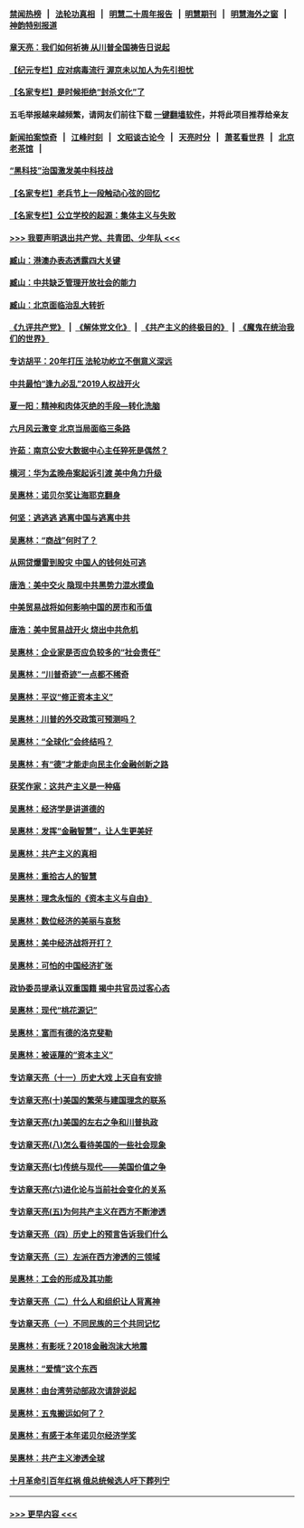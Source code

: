 #### [禁闻热榜](热点新闻.md?=0)  &nbsp;&nbsp;|&nbsp;&nbsp; [法轮功真相](https://github.com/gfw-breaker/truth/blob/master/README.md?=0) &nbsp;&nbsp;|&nbsp;&nbsp; [明慧二十周年报告](https://github.com/gfw-breaker/mh-reports/blob/master/README.md?=0) &nbsp;&nbsp;|&nbsp;&nbsp;[明慧期刊](https://github.com/gfw-breaker/mh-qikan) &nbsp;&nbsp;|&nbsp;&nbsp; [明慧海外之窗](https://github.com/gfw-breaker/mh-news/blob/master/README.md?=0) &nbsp;&nbsp;|&nbsp;&nbsp; [神韵特别报道](https://github.com/gfw-breaker/mh-news/blob/master/shenyun.md?=0)
#### [章天亮：我们如何祈祷 从川普全国祷告日说起](../pages/nsc423/n11944627.md?t=03181931) 
#### [【纪元专栏】应对病毒流行 渥京未以加人为先引担忧](../pages/nsc423/n11875714.md?t=03181931) 
#### [【名家专栏】是时候拒绝“封杀文化”了](../pages/nsc423/n11814093.md?t=03181931) 
#### 五毛举报越来越频繁，请网友们前往下载 [一键翻墙软件](https://github.com/gfw-breaker/ssr-accounts)，并将此项目推荐给亲友
#### [新闻拍案惊奇](https://github.com/gfw-breaker/banned-news/blob/master/pages/link4.md) &nbsp;&nbsp;|&nbsp;&nbsp; [江峰时刻](https://github.com/gfw-breaker/banned-news/blob/master/pages/link4.md) &nbsp;&nbsp;|&nbsp;&nbsp; [文昭谈古论今](https://github.com/gfw-breaker/banned-news/blob/master/pages/link4.md) &nbsp;&nbsp;|&nbsp;&nbsp; [天亮时分](https://github.com/gfw-breaker/banned-news/blob/master/pages/link4.md) &nbsp;&nbsp;|&nbsp;&nbsp; [萧茗看世界](https://github.com/gfw-breaker/banned-news/blob/master/pages/link4.md) &nbsp;&nbsp;|&nbsp;&nbsp; [北京老茶馆](https://github.com/gfw-breaker/banned-news/blob/master/pages/link4.md) &nbsp;&nbsp;|&nbsp;&nbsp; 
#### [“黑科技”治国激发美中科技战](../pages/nsc423/n11638056.md?t=03181931) 
#### [【名家专栏】老兵节上一段触动心弦的回忆](../pages/nsc423/n11646016.md?t=03181931) 
#### [【名家专栏】公立学校的起源：集体主义与失败](../pages/nsc423/n11601833.md?t=03181931) 
#### [>>> 我要声明退出共产党、共青团、少年队 <<<](https://github.com/begood0513/goodnews/blob/master/quit/letter.md) 
#### [臧山：港澳办表态透露四大关键](../pages/nsc423/n11421628.md?t=03181931) 
#### [臧山：中共缺乏管理开放社会的能力](../pages/nsc423/n11407457.md?t=03181931) 
#### [臧山：北京面临治乱大转折](../pages/nsc423/n11406895.md?t=03181931) 
#### [《九评共产党》](https://github.com/begood0513/9ping.md/blob/master/README.md) &nbsp;|&nbsp; [《解体党文化》](../../../../jtdwh.md/blob/master/README.md)  &nbsp;|&nbsp; [《共产主义的终极目的》](../../../../gczydzjmd.md/blob/master/README.md) &nbsp;|&nbsp; [《魔鬼在统治我们的世界》](../../../../mgztzwmdsj.md/blob/master/README.md) 
#### [专访胡平：20年打压 法轮功屹立不倒意义深远](../pages/nsc423/n11398800.md?t=03181931) 
#### [中共最怕“逢九必乱”2019人权战开火](../pages/nsc423/n11385248.md?t=03181931) 
#### [夏一阳：精神和肉体灭绝的手段—转化洗脑](../pages/nsc423/n11368250.md?t=03181931) 
#### [六月风云激变 北京当局面临三条路](../pages/nsc423/n11313668.md?t=03181931) 
#### [许茹：南京公安大数据中心主任猝死是偶然？](../pages/nsc423/n11064744.md?t=03181931) 
#### [横河：华为孟晚舟案起诉引渡 美中角力升级](../pages/nsc423/n11027230.md?t=03181931) 
#### [吴惠林：诺贝尔奖让海耶克翻身](../pages/nsc423/n10890049.md?t=03181931) 
#### [何坚：逃逃逃 逃离中国与逃离中共](../pages/nsc423/n10592891.md?t=03181931) 
#### [吴惠林：“商战”何时了？](../pages/nsc423/n10573558.md?t=03181931) 
#### [从网贷爆雷到股灾 中国人的钱何处可逃](../pages/nsc423/n10572800.md?t=03181931) 
#### [唐浩：美中交火 隐现中共黑势力混水摸鱼](../pages/nsc423/n10544040.md?t=03181931) 
#### [中美贸易战将如何影响中国的房市和币值](../pages/nsc423/n10543697.md?t=03181931) 
#### [唐浩：美中贸易战开火 烧出中共危机](../pages/nsc423/n10540126.md?t=03181931) 
#### [吴惠林：企业家是否应负较多的“社会责任”](../pages/nsc423/n10535022.md?t=03181931) 
#### [吴惠林：“川普奇迹”一点都不稀奇](../pages/nsc423/n10512808.md?t=03181931) 
#### [吴惠林：平议“修正资本主义”](../pages/nsc423/n10495724.md?t=03181931) 
#### [吴惠林：川普的外交政策可预测吗？](../pages/nsc423/n10462387.md?t=03181931) 
#### [吴惠林：“全球化”会终结吗？](../pages/nsc423/n10452838.md?t=03181931) 
#### [吴惠林：有“德”才能走向民主化金融创新之路](../pages/nsc423/n10432292.md?t=03181931) 
#### [获奖作家：这共产主义是一种癌](../pages/nsc423/n10431541.md?t=03181931) 
#### [吴惠林：经济学是讲道德的](../pages/nsc423/n10398014.md?t=03181931) 
#### [吴惠林：发挥“金融智慧”，让人生更美好](../pages/nsc423/n10375019.md?t=03181931) 
#### [吴惠林：共产主义的真相](../pages/nsc423/n10351394.md?t=03181931) 
#### [吴惠林：重拾古人的智慧](../pages/nsc423/n10337691.md?t=03181931) 
#### [吴惠林：理念永恒的《资本主义与自由》](../pages/nsc423/n10316274.md?t=03181931) 
#### [吴惠林：数位经济的美丽与哀愁](../pages/nsc423/n10292946.md?t=03181931) 
#### [吴惠林：美中经济战将开打？](../pages/nsc423/n10258825.md?t=03181931) 
#### [吴惠林：可怕的中国经济扩张](../pages/nsc423/n10219147.md?t=03181931) 
#### [政协委员提承认双重国籍 揭中共官员过客心态](../pages/nsc423/n10208809.md?t=03181931) 
#### [吴惠林：现代“桃花源记”](../pages/nsc423/n10185234.md?t=03181931) 
#### [吴惠林：富而有德的洛克斐勒](../pages/nsc423/n10142264.md?t=03181931) 
#### [吴惠林：被诬蔑的“资本主义”](../pages/nsc423/n10124816.md?t=03181931) 
#### [专访章天亮（十一）历史大戏 上天自有安排](../pages/nsc423/n10094905.md?t=03181931) 
#### [专访章天亮(十)美国的繁荣与建国理念的联系](../pages/nsc423/n10094899.md?t=03181931) 
#### [专访章天亮(九)美国的左右之争和川普执政](../pages/nsc423/n10094889.md?t=03181931) 
#### [专访章天亮(八)怎么看待美国的一些社会现象](../pages/nsc423/n10094857.md?t=03181931) 
#### [专访章天亮(七)传统与现代——美国价值之争](../pages/nsc423/n10093140.md?t=03181931) 
#### [专访章天亮(六)进化论与当前社会变化的关系](../pages/nsc423/n10092036.md?t=03181931) 
#### [专访章天亮(五)为何共产主义在西方不断渗透](../pages/nsc423/n10083620.md?t=03181931) 
#### [专访章天亮（四）历史上的预言告诉我们什么](../pages/nsc423/n10083606.md?t=03181931) 
#### [专访章天亮（三）左派在西方渗透的三领域](../pages/nsc423/n10081115.md?t=03181931) 
#### [吴惠林：工会的形成及其功能](../pages/nsc423/n10080633.md?t=03181931) 
#### [专访章天亮（二）什么人和组织让人背离神](../pages/nsc423/n10076637.md?t=03181931) 
#### [专访章天亮（一）不同民族的三个共同记忆](../pages/nsc423/n10074188.md?t=03181931) 
#### [吴惠林：有影呒？2018金融泡沫大地震](../pages/nsc423/n10040534.md?t=03181931) 
#### [吴惠林：“爱情”这个东西](../pages/nsc423/n10019423.md?t=03181931) 
#### [吴惠林：由台湾劳动部政次请辞说起](../pages/nsc423/n9979679.md?t=03181931) 
#### [吴惠林：五鬼搬运如何了？](../pages/nsc423/n9925338.md?t=03181931) 
#### [吴惠林：有感于本年诺贝尔经济学奖](../pages/nsc423/n9871883.md?t=03181931) 
#### [吴惠林：共产主义渗透全球](../pages/nsc423/n9812748.md?t=03181931) 
#### [十月革命引百年红祸 俄总统候选人吁下葬列宁](../pages/nsc423/n9810182.md?t=03181931) 

----
#### [ >>> 更早内容 <<< ](../indexes/nsc423-earlier.md)
